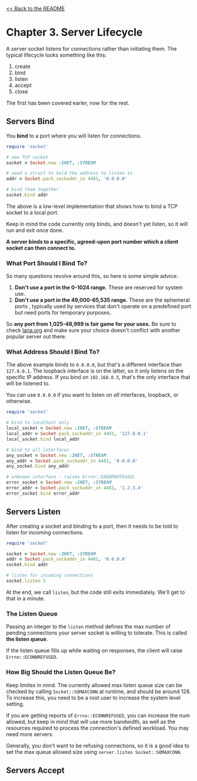 [&lt;&lt; Back to the README](README.md)

# Chapter 3. Server Lifecycle

A server socket listens for connections rather than initiating them. The typical
lifecycle looks something like this:

1. create
2. bind
3. listen
4. accept
5. close

The first has been covered earler, now for the rest.

## Servers Bind

You **bind** to a port where you will listen for connections.

```ruby
require 'socket'

# new TCP socket
socket = Socket.new :INET, :STREAM

# need a struct to hold the address to listen to
addr = Socket.pack_sockaddr_in 4481, '0.0.0.0'

# bind them together
socket.bind addr
```

The above is a low-level implementation that shows how to bind a TCP socket to
a local port.

Keep in mind the code currently only binds, and doesn't yet listen, so it will
run and exit once done.

**A server binds to a specific, agreed-upon port number which a client socket
can then connect to.**

### What Port Should I Bind To?

So many questions revolve around this, so here is some simple advice:

1. **Don't use a port in the 0-1024 range.** These are reserved for system use.
2. **Don't use a port in the 49,000-65,535 range.** These are the ephemeral
   ports , typically used by services that don't operate on a predefined port
   but need ports for temporary purposes.

So **any port from 1,025-48,999 is fair game for your uses.** Be sure to check
[Iana.org](https://www.iana.org) and make sure your choice doesn't conflict with
another popular server out there.

### What Address Should I Bind To?

The above example binds to `0.0.0.0`, but that's a different interface than
`127.0.0.1`. The loopback interface is on the latter, so it only listens on the
specific IP address. If you bind on `192.168.0.5`, that's the only interface
that will be listened to.

You can use `0.0.0.0` if you want to listen on *all* interfaces, loopback, or
otherwise.

```ruby
require 'socket'

# bind to localhost only
local_socket = Socket.new :INET, :STREAM
local_addr = Socket.pack_sockaddr_in 4481, '127.0.0.1'
local_socket.bind local_addr

# bind to all interfaces
any_socket = Socket.new :INET, :STREAM
any_addr = Socket.pack_sockaddr_in 4481, '0.0.0.0'
any_socket.bind any_addr

# unknown interface - raises Errno::EADDRNOTAVAIL
error_socket = Socket.new :INET, :STREAM
error_addr = Socket.pack_sockaddr_in 4481, '1.2.3.4'
error_socket.bind error_addr
```

## Servers Listen

After creating a socket and binding to a port, then it needs to be told to
listen for incoming connections.

```ruby
require 'socket'

socket = Socket.new :INET, :STREAM
addr = Socket.pack_sockaddr_in 4481, '0.0.0.0'
socket.bind addr

# listen for incoming connections
socket.listen 5
```

At the end, we call `listen`, but the code still exits immediately. We'll get
to that in a minute.

### The Listen Queue

Passing an integer to the `listen` method defines the max number of pending
connections your server socket is willing to tolerate. This is called **the
listen queue**.

If the listen queue fills up while waiting on responses, the client will raise
`Errno::ECONNREFUSED`.

### How Big Should the Listen Queue Be?

Keep limites in mind. The currently allowed max listen queue size can be checked
by calling `Socket::SOMAXCONN` at runtime, and should be around 128. To increase
this, you need to be a root user to increase the system level setting.

If you are getting reports of `Errno::ECONNREFUSED`, you can increase the num
allowed, but keep in mind that will use more bandwidth, as well as the resources
required to process the connection's defined workload. You may need more
servers.

Generally, you don't want to be refusing connections, so it is a good idea to
set the max queue allowed size using `server.listen Socket::SOMAXCONN`.

## Servers Accept
